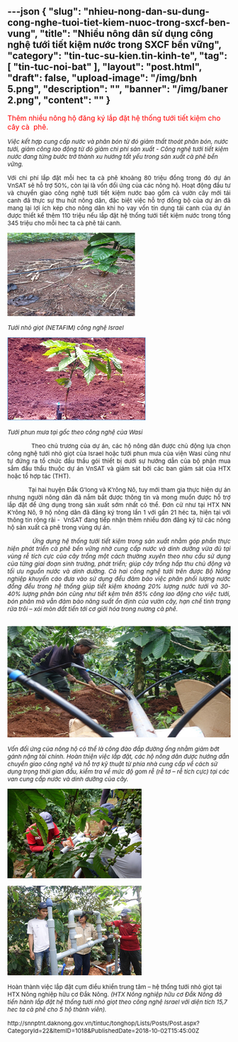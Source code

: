 ---json
{
    "slug": "nhieu-nong-dan-su-dung-cong-nghe-tuoi-tiet-kiem-nuoc-trong-sxcf-ben-vung",
    "title": "Nhiều nông dân sử dụng công nghệ tưới tiết kiệm nước trong SXCF bền vững",
    "category": "tin-tuc-su-kien.tin-kinh-te",
    "tag": [
        "tin-tuc-noi-bat"
    ],
    "layout": "post.html",
    "draft": false,
    "upload-image": "/img/bnh 5.png",
    "description": "",
    "banner": "/img/baner 2.png",
    "__content__": ""
}
---
<p><span style="font-size:12.0pt"><span style="color:red">Th&ecirc;m nhiều n&ocirc;ng hộ đăng k&yacute; lắp đặt hệ thống tưới tiết kiệm cho c&acirc;y c&agrave;&nbsp; ph&ecirc;.</span></span></p>

<p><em><span style="font-size:10.0pt">Việc kết hợp cung cấp nước v&agrave; ph&acirc;n b&oacute;n từ đ&oacute; giảm thất tho&aacute;t ph&acirc;n b&oacute;n, nước tưới, giảm c&ocirc;ng lao động từ đ&oacute; giảm chi ph&iacute; sản xuất - C&ocirc;ng nghệ tưới tiết kiệm nước đang từng bước trở th&agrave;nh xu hướng tất yếu trong sản xuất c&agrave; ph&ecirc; bền vững.</span></em></p>

<p style="text-align:justify"><span style="font-size:10.0pt">Với chi ph&iacute; lắp đặt mỗi hec ta c&agrave; ph&ecirc; khoảng 80 triệu đồng trong đ&oacute; dự &aacute;n VnSAT sẽ hỗ trợ 50%, c&ograve;n lại l&agrave; vốn đối ứng của c&aacute;c n&ocirc;ng hộ. Hoạt động đầu tư v&agrave; chuyển giao c&ocirc;ng nghệ tưới tiết kiệm nước bao gồm cả vườn c&acirc;y mới t&aacute;i canh đ&atilde; thực sự thu h&uacute;t n&ocirc;ng d&acirc;n, đặc biệt việc hỗ trợ đồng bộ của dự &aacute;n đ&atilde; mang lại lợi &iacute;ch k&eacute;p cho n&ocirc;ng d&acirc;n khi họ vay vốn t&iacute;n dụng t&aacute;i canh của dự &aacute;n được thiết kế th&ecirc;m 110 triệu nếu lắp đặt hệ thống tưới tiết kiệm nước trong tổng 345 triệu cho mỗi hec ta c&agrave; ph&ecirc; t&aacute;i canh.</span></p>

<p><img alt="" src="/img/bnh 1.png" /></p>

<p><em><span style="font-size:10.0pt">Tưới nhỏ giọt (NETAFIM) c&ocirc;ng nghệ Israel&nbsp;&nbsp;&nbsp;&nbsp;&nbsp;&nbsp;&nbsp;&nbsp;&nbsp;</span></em></p>

<p><em><span style="font-size:10.0pt"><img alt="" src="/img/bnh 2.png" /></span></em></p>

<p><em><span style="font-size:10.0pt">Tưới phun mưa tại gốc theo c&ocirc;ng nghệ của Wasi</span></em></p>

<p style="text-align:justify"><span style="font-size:10.0pt">&nbsp;&nbsp;&nbsp;&nbsp;&nbsp;&nbsp;&nbsp;&nbsp;&nbsp;&nbsp;&nbsp; Theo chủ trương của dự &aacute;n, c&aacute;c hộ n&ocirc;ng d&acirc;n được chủ động lựa chọn c&ocirc;ng nghệ tưới nhỏ giọt của Israel hoặc tưới phun mưa của viện Wasi cũng như tự đứng ra tổ chức đầu thầu g&oacute;i thiết bị dưới sự hướng dẫn của bộ phận mua sắm đấu thầu thuộc dự &aacute;n VnSAT v&agrave; gi&aacute;m s&aacute;t bởi c&aacute;c ban gi&aacute;m s&aacute;t của HTX hoặc tổ hợp t&aacute;c (THT). </span></p>

<p style="text-align:justify"><span style="font-size:10.0pt">&nbsp;&nbsp;&nbsp;&nbsp;&nbsp;&nbsp;&nbsp;&nbsp;&nbsp;&nbsp;&nbsp; Tại hai huyện Đắk G&rsquo;long v&agrave; K&rsquo;r&ocirc;ng N&ocirc;, tuy mới tham gia thực hiện dự &aacute;n nhưng người n&ocirc;ng d&acirc;n đ&atilde; nắm bắt được th&ocirc;ng tin v&agrave; mong muốn được hỗ trợ lắp đặt để ứng dụng trong sản xuất sớm nhất c&oacute; thể. Đơn cử như tại HTX NN K&rsquo;r&ocirc;ng N&ocirc;, 9 hộ n&ocirc;ng d&acirc;n đ&atilde; đăng k&yacute; trong lần 1 với gần 21 h&eacute;c ta, hiện tại với th&ocirc;ng tin rộng r&atilde;i - &nbsp;VnSAT đang tiếp nhận th&ecirc;m nhiều đơn đăng k&yacute; từ c&aacute;c n&ocirc;ng hộ sản xuất c&agrave; ph&ecirc; trong v&ugrave;ng dự &aacute;n.</span></p>

<p style="text-align:justify"><span style="font-size:10.0pt">&nbsp;&nbsp;&nbsp;&nbsp;&nbsp;&nbsp;&nbsp;&nbsp;&nbsp;&nbsp;&nbsp; <em>Ứng dụng hệ thống tưới tiết kiệm</em></span><em><span style="font-size:10.0pt"> trong sản xuất</span></em><em><span style="font-size:10.0pt"> nhằm g&oacute;p phần thực hiện ph&aacute;t triển c&agrave; ph&ecirc; bền vững nhờ cung cấp nước v&agrave; dinh dưỡng vừa đủ tại v&ugrave;ng rễ t&iacute;ch cực của c&acirc;y trồng một c&aacute;ch thường xuy&ecirc;n theo nhu cầu sử dụng của từng giai đoạn sinh trưởng, ph&aacute;t triển; gi&uacute;p c&acirc;y trồng hấp thu chủ động v&agrave; tối ưu nguồn nước v&agrave; dinh dưỡng. Cả</span></em><em><span style="font-size:10.0pt"> hai c&ocirc;ng nghệ tưới tr&ecirc;n được Bộ N&ocirc;ng nghiệp khuyến c&aacute;o đưa v&agrave;o sử dụng đều đảm bảo việc</span></em><em><span style="font-size:10.0pt"> ph&acirc;n phối lượng nước đồng đều trong hệ thống gi&uacute;p tiết kiệm khoảng 20% lượng nước tưới v&agrave; 30-40% lượng ph&acirc;n b&oacute;n cũng như tiết kệm tr&ecirc;n 85% c&ocirc;ng lao động cho việc tưới, b&oacute;n ph&acirc;n</span></em><em> </em><em><span style="font-size:10.0pt">m&agrave; vẫn </span></em><em><span style="font-size:10.0pt">đảm bảo năng suất ổn định</span></em><em><span style="font-size:10.0pt"> của vườn c&acirc;y</span></em><em><span style="font-size:10.0pt">, hạn chế t&igrave;nh trạng rửa tr&ocirc;i &ndash; x&oacute;i m&ograve;n đất tiến tới cơ giới h&oacute;a trong nương c&agrave; ph&ecirc;.</span></em><em> </em></p>

<p><br />
<img alt="" src="/img/bnh 3.png" /></p>

<p><em><span style="font-size:10.0pt">Vốn đối ứng của n&ocirc;ng hộ c&oacute; thể l&agrave; c&ocirc;ng đ&agrave;o đắp đường ống nhằm giảm bớt g&aacute;nh nặng t&agrave;i ch&iacute;nh. Ho&agrave;n thiện việc lắp đặt, c&aacute;c hộ n&ocirc;ng d&acirc;n được hướng dẫn chuyển giao c&ocirc;ng nghệ v&agrave; hỗ trợ kỹ thuật từ ph&iacute;a nh&agrave; cung cấp về c&aacute;ch sử dụng trọng thời gian đầu, kiểm tra về mức độ gom rễ (rễ tơ &ndash; rễ t&iacute;ch cực) tại c&aacute;c van cung cấp nước v&agrave; dinh dưỡng của c&acirc;y. </span></em></p>

<p style="text-align:justify"><img alt="" src="/img/bnh 4.png" /></p>

<p style="text-align:justify"><img alt="" src="/img/bnh 5.png" /></p>

<p><span style="font-size:10.0pt">Ho&agrave;n th&agrave;nh việc lắp đặt cụm điều khiển trung t&acirc;m &ndash; hệ thống tưới nhỏ giọt tại HTX N&ocirc;ng nghiệp hữu cơ Đắk N&ocirc;ng. <em>(HTX N&ocirc;ng nghiệp hữu cơ Đắk N&ocirc;ng đ&atilde; tiến h&agrave;nh lắp đặt hệ thống tưới nhỏ giọt theo c&ocirc;ng nghệ Israel với diện t&iacute;ch 15,7 hec ta c&agrave; ph&ecirc; cho 5 hộ th&agrave;nh vi&ecirc;n).</em></span></p>

<p><span style="font-size:10.0pt">http://snnptnt.daknong.gov.vn/tintuc/tonghop/Lists/Posts/Post.aspx?CategoryId=22&amp;ItemID=1018&amp;PublishedDate=2018-10-02T15:45:00Z</span></p>

<p>&nbsp;</p>
